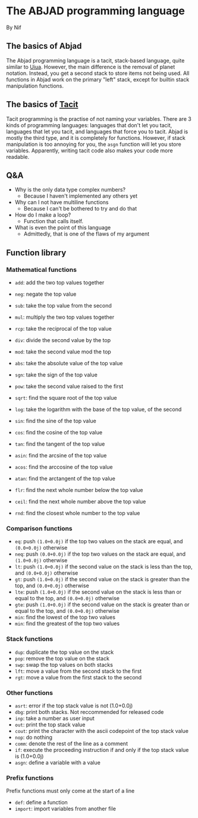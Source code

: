 # The ABJAD programming language
By Nif

## The basics of Abjad
The Abjad programming language is a tacit, stack-based language, quite similar to [Uiua](https://www.uiua.org).
However, the main difference is the removal of planet notation. Instead, you get a second stack to store items not being used.
All functions in Abjad work on the primary "left" stack, except for builtin stack manipulation functions.

## The basics of [Tacit](https://en.wikipedia.org/wiki/Tacit_programming)
Tacit programming is the practise of not naming your variables.
There are 3 kinds of programming languages: languages that don't let you tacit, languages that let you tacit, and languages that force you to tacit.
Abjad is mostly the third type, and it is completely for functions.
However, if stack manipulation is too annoying for you, the `asgn` function will let you store variables.
Apparently, writing tacit code also makes your code more readable.

## Q&A
- Why is the only data type complex numbers?
    - Because I haven't implemented any others yet
- Why can I not have multiline functions
    - Because I can't be bothered to try and do that
- How do I make a loop?
    - Function that calls itself.
- What is even the point of this language
    - Admittedly, that is one of the flaws of my argument

## Function library
### Mathematical functions
- `add`: add the two top values together
- `neg`: negate the top value
- `sub`: take the top value from the second
- `mul`: multiply the two top values together
- `rcp`: take the reciprocal of the top value
- `div`: divide the second value by the top
- `mod`: take the second value mod the top
- `abs`: take the absolute value of the top value
- `sgn`: take the sign of the top value
- `pow`: take the second value raised to the first
- `sqrt`: find the square root of the top value
- `log`: take the logarithm with the base of the top value, of the second

- `sin`: find the sine of the top value
- `cos`: find the cosine of the top value
- `tan`: find the tangent of the top value
- `asin`: find the arcsine of the top value
- `acos`: find the arccosine of the top value
- `atan`: find the arctangent of the top value

- `flr`: find the next whole number below the top value
- `ceil`: find the next whole number above the top value
- `rnd`: find the closest whole number to the top value

### Comparison functions
- `eq`: push `(1.0+0.0j)` if the top two values on the stack are equal, and `(0.0+0.0j)` otherwise
- `neq`: push `(0.0+0.0j)` if the top two values on the stack are equal, and `(1.0+0.0j)` otherwise
- `lt`: push `(1.0+0.0j)` if the second value on the stack is less than the top, and `(0.0+0.0j)` otherwise
- `gt`: push `(1.0+0.0j)` if the second value on the stack is greater than the top, and `(0.0+0.0j)` otherwise
- `lte`: push `(1.0+0.0j)` if the second value on the stack is less than or equal to the top, and `(0.0+0.0j)` otherwise
- `gte`: push `(1.0+0.0j)` if the second value on the stack is greater than or equal to the top, and `(0.0+0.0j)` otherwise
- `min`: find the lowest of the top two values
- `min`: find the greatest of the top two values

### Stack functions
- `dup`: duplicate the top value on the stack
- `pop`: remove the top value on the stack
- `swp`: swap the top values on both stacks
- `lft`: move a value from the second stack to the first
- `rgt`: move a value from the first stack to the second

### Other functions
- `asrt`: error if the top stack value is not (1.0+0.0j)
- `dbg`: print both stacks. Not reccommended for released code
- `inp`: take a number as user input
- `out`: print the top stack value
- `cout`: print the character with the ascii codepoint of the top stack value
- `nop`: do nothing
- `comm`: denote the rest of the line as a comment
- `if`: execute the proceeding instruction if and only if the top stack value is (1.0+0.0j)
- `asgn`: define a variable with a value

### Prefix functions
Prefix functions must only come at the start of a line
- `def`: define a function
- `import`: import variables from another file